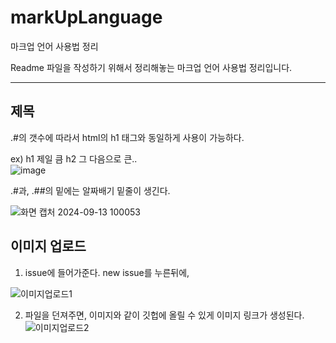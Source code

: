 # markUpLanguage
마크업 언어 사용법 정리

Readme 파일을 작성하기 위해서 정리해놓는 마크업 언어 사용법 정리입니다.

---

## 제목
.#의 갯수에 따라서 html의 h1 태그와 동일하게 사용이 가능하다.



ex) h1 제일 큼 h2 그 다음으로 큰..
<br>
![image](https://github.com/user-attachments/assets/d0c4b299-ae51-4eb3-9132-1b9d171e857c)

.#과, .##의 밑에는 알짜배기 밑줄이 생긴다.

![화면 캡처 2024-09-13 100053](https://github.com/user-attachments/assets/c555b704-9aeb-453e-bd25-4dfba9e99cdd)

## 이미지 업로드
1. issue에 들어가준다. new issue를 누른뒤에,

![이미지업로드1](https://github.com/user-attachments/assets/e41a5b29-ca1b-4718-8d30-dae2302a18dc)

2. 파일을 던져주면, 이미지와 같이 깃헙에 올릴 수 있게 이미지 링크가 생성된다.
![이미지업로드2](https://github.com/user-attachments/assets/3f20b9d1-955b-4340-bb19-3ec71f442540)

